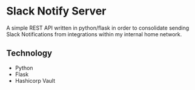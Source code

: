 # Slack Notify Server
A simple REST API written in python/flask in order to consolidate sending Slack Notifications from integrations within my internal home network.

## Technology
* Python
* Flask
* Hashicorp Vault